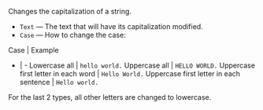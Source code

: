 ﻿Changes the capitalization of a string.

   - `Text` — The text that will have its capitalization modified.
   - `Case` — How to change the case:

Case | Example
- | -
Lowercase all | `hello world.`
Uppercase all | `HELLO WORLD.`
Uppercase first letter in each word | `Hello World.`
Uppercase first letter in each sentence | `Hello world.`

For the last 2 types, all other letters are changed to lowercase.
